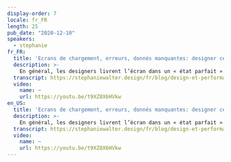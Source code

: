 ```yaml
---
display-order: 7
locale: fr_FR
length: 25
pub_date: "2020-12-10"
speakers:
  - stephanie
fr_FR:
  title: 'Ecrans de chargement, erreurs, donnés manquantes: designer ces cas oubliés'
  description: >-
    En général, les designers livrent l’écran dans un « état parfait ». C’est l’écran final, une fois que tout est bien chargé, avec toutes les bonnes données, les bonnes images, rien ne manque, tout s’est bien déroulé. Ce qu’il se passe avant, durant ces quelques millisecondes (ou parfois secondes) de chargement est souvent laissé à l’appréciation de l’équipe de développement. Tout comme ce qui se passe s’il manque une donnée, qu’une serveur met du temps à répondre, répond une erreur, une ressource manquante, etc. Designer ces « cas oubliés » permet grandement d’améliorer la collaboration designer / developers sur des thématiques de performance.
  transcript: https://stephaniewalter.design/fr/blog/design-et-performance-ces-cas-oublies/
  video:
    name: ~
    url: https://youtu.be/t9XZ8X6HVkw
en_US:
  title: 'Ecrans de chargement, erreurs, donnés manquantes: designer ces cas oubliés'
  description: >-
    En général, les designers livrent l’écran dans un « état parfait ». C’est l’écran final, une fois que tout est bien chargé, avec toutes les bonnes données, les bonnes images, rien ne manque, tout s’est bien déroulé. Ce qu’il se passe avant, durant ces quelques millisecondes (ou parfois secondes) de chargement est souvent laissé à l’appréciation de l’équipe de développement. Tout comme ce qui se passe s’il manque une donnée, qu’une serveur met du temps à répondre, répond une erreur, une ressource manquante, etc. Designer ces « cas oubliés » permet grandement d’améliorer la collaboration designer / developers sur des thématiques de performance.
  transcript: https://stephaniewalter.design/fr/blog/design-et-performance-ces-cas-oublies/
  video:
    name: ~
    url: https://youtu.be/t9XZ8X6HVkw
---
```

